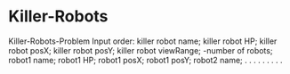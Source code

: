 # Killer-Robots
Killer-Robots-Problem
Input order: 
killer robot name;
killer robot HP;
killer robot posX;
killer robot posY;
killer robot viewRange;
-number of robots;
robot1 name;
robot1 HP;
robot1 posX;
robot1 posY;
robot2 name;
.
.
.
.
.
.
.
.
.

